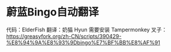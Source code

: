 # 蔚蓝Bingo自动翻译

代码：ElderFish
翻译：奶猫 Hyun
需要安装 Tampermonkey
叉子：https://greasyfork.org/zh-CN/scripts/390429-%E8%94%9A%E8%93%9Dbingo%E7%BF%BB%E8%AF%91
